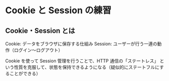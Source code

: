 # Cookie と Session の練習

## Cookie・Session とは

Cookie: データをブラウザに保存する仕組み
Session: ユーザーが行う一連の動作（ログイン～ログアウト）

Cookie を使って Session 管理を行うことで、HTTP 通信の「ステートレス」
という性質を克服して、状態を保持できるようになる（疑似的にステートフルにすることができる）
